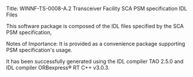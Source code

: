 Title: WINNF-TS-0008-A.2 Transceiver Facility SCA PSM specification IDL Files

This software package is composed of the IDL files specified by the SCA PSM specification, 

Notes of Importance: It is provided as a convenience package supporting PSM specification's usage. 

It has been successfully generated using the IDL compiler TAO 2.5.0 and IDL compiler ORBexpress® RT C++ v3.0.3.